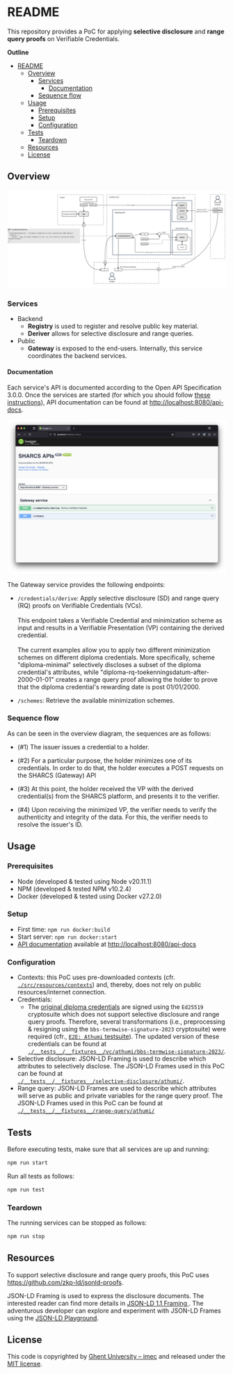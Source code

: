 # README

This repository provides a PoC for applying **selective disclosure** and **range query proofs** on Verifiable Credentials.

**Outline**

- [README](#readme)
  - [Overview](#overview)
    - [Services](#services)
      - [Documentation](#documentation)
    - [Sequence flow](#sequence-flow)
  - [Usage](#usage)
    - [Prerequisites](#prerequisites)
    - [Setup](#setup)
    - [Configuration](#configuration)
  - [Tests](#tests)
    - [Teardown](#teardown)
  - [Resources](#resources)
  - [License](#license)

## Overview

![Overview](img/overview.jpg)

### Services

- Backend
  - **Registry** is used to register and resolve public key material.
  - **Deriver** allows for selective disclosure and range queries.
- Public
  - **Gateway** is exposed to the end-users. Internally, this service coordinates the backend services.

#### Documentation

Each service's API is documented according to the Open API Specification 3.0.0.
Once the services are started (for which you should follow [these instructions](#usage)), API documentation can be found at <http://localhost:8080/api-docs>.

![Swagger Service API Documentation](./img/swagger-api-docs.png)

The Gateway service provides the following endpoints:

- `/credentials/derive`: Apply selective disclosure (SD) and range query (RQ) proofs on Verifiable Credentials (VCs).<br><br>
This endpoint takes a Verifiable Credential and minimization scheme as input and results in a Verifiable Presentation
(VP) containing the derived credential.<br><br>
The current examples allow you to apply two different minimization schemes
on different diploma credentials. More specifically, scheme "diploma-minimal" selectively discloses a subset of
the diploma credential's attributes,
while "diploma-rq-toekenningsdatum-after-2000-01-01" creates a range query proof allowing the holder to prove
that the diploma credential's rewarding date is post 01/01/2000.

- `/schemes`: Retrieve the available minimization schemes.

### Sequence flow

As can be seen in the overview diagram, the sequences are as follows:

- (#1) The issuer issues a credential to a holder.

- (#2) For a particular purpose,
the holder minimizes one of its credentials. In order to do that, the holder executes a POST requests on the SHARCS (Gateway) API

- (#3) At this point, the holder received the VP with the derived credential(s) from the SHARCS platform, and presents it to the verifier.

- (#4) Upon receiving the minimized VP, the verifier needs to verify the authenticity and integrity of the data.
  For this, the verifier needs to resolve the issuer's ID.
  
## Usage

### Prerequisites

- Node (developed & tested using Node v20.11.1)
- NPM (developed & tested NPM v10.2.4)
- Docker (developed & tested using Docker v27.2.0)

### Setup

- First time: `npm run docker:build`
- Start server: `npm run docker:start`
- [API documentation](#documentation) available at <http://localhost:8080/api-docs>

### Configuration

- Contexts: this PoC uses pre-downloaded contexts (cfr. [`./src/resources/contexts`](./src/resources/contexts/)) and, thereby, does not rely on public resources/internet connection.
- Credentials:
  - The [original diploma credentials](./__tests__/__fixtures__/vc/athumi/) are signed using the `Ed25519` cryptosuite which does not support selective disclosure and range query proofs. Therefore, several transformations (i.e., preprocessing & resigning using the `bbs-termwise-signature-2023` cryptosuite) were required (cfr., [`E2E: Athumi` testsuite](./__tests__/e2e/athumi.test.js)). The updated version of these credentials can be found at </br>
[`./__tests__/__fixtures__/vc/athumi/bbs-termwise-signature-2023/`](./__tests__/__fixtures__/vc/athumi/bbs-termwise-signature-2023/).
- Selective disclosure: JSON-LD Framing is used to describe which attributes to selectively disclose. The JSON-LD Frames used in this PoC can be found at </br>
[`./__tests__/__fixtures__/selective-disclosure/athumi/`](./__tests__/__fixtures__/selective-disclosure/athumi/).
- Range query: JSON-LD Frames are used to describe which attributes will serve as public and private variables for the range query proof. The JSON-LD Frames used in this PoC can be found at </br>
[`./__tests__/__fixtures__/range-query/athumi/`](./__tests__/__fixtures__/range-query/athumi/)

## Tests

Before executing tests,
make sure that all services are up and running:

```bash
npm run start
```

Run all tests as follows:

```bash
npm run test
```

### Teardown

The running services can be stopped as follows:

```bash
npm run stop
```

## Resources

To support selective disclosure and range query proofs,
this PoC uses <https://github.com/zkp-ld/jsonld-proofs>.

JSON-LD Framing is used to express the disclosure documents.
The interested reader can find more details in [JSON-LD 1.1 Framing
](https://www.w3.org/TR/json-ld11-framing/).
The adventurous developer can explore and experiment with JSON-LD Frames using the
[JSON-LD Playground](https://json-ld.org/playground/).


## License

This code is copyrighted by [Ghent University – imec](http://idlab.ugent.be/)
and released under the [MIT license](http://opensource.org/licenses/MIT).
